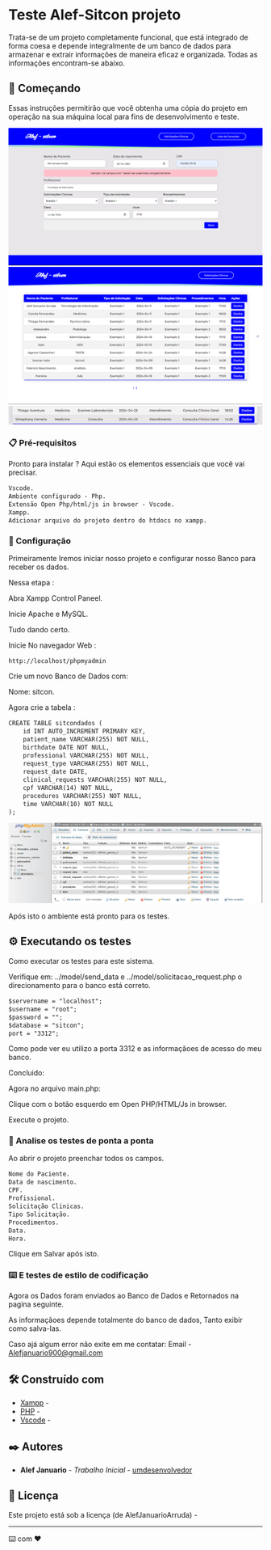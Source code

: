 # Teste Alef-Sitcon projeto

Trata-se de um projeto completamente funcional, que está integrado de forma coesa e depende integralmente de um banco de dados para armazenar e extrair informações de maneira eficaz e organizada.
Todas as informações encontram-se abaixo.

## 🚀 Começando

Essas instruções permitirão que você obtenha uma cópia do projeto em operação na sua máquina local para fins de desenvolvimento e teste.

![alt text](/projeto/assets/image.png)
![alt text](/projeto/assets/image-1.png)
![alt text](/projeto/assets/image-4.png)


### 📋 Pré-requisitos

Pronto para instalar ? Aqui estão os elementos essenciais que você vai precisar.

```
Vscode.
Ambiente configurado - Php.
Extensão Open Php/html/js in browser - Vscode.
Xampp.
Adicionar arquivo do projeto dentro do htdocs no xampp.
```

### 🔧 Configuração

Primeiramente Iremos iniciar nosso projeto e configurar nosso Banco para receber os dados.

Nessa etapa :

Abra Xampp Control Paneel.

Inicie Apache e MySQL.

Tudo dando certo.

Inicie No navegador Web : 
```
http://localhost/phpmyadmin

```

Crie um novo Banco de Dados com:

Nome: sitcon.

Agora crie a tabela : 
```
CREATE TABLE sitcondados (
    id INT AUTO_INCREMENT PRIMARY KEY,
    patient_name VARCHAR(255) NOT NULL,
    birthdate DATE NOT NULL,
    professional VARCHAR(255) NOT NULL,
    request_type VARCHAR(255) NOT NULL,
    request_date DATE,
    clinical_requests VARCHAR(255) NOT NULL,
    cpf VARCHAR(14) NOT NULL,
    procedures VARCHAR(255) NOT NULL,
    time VARCHAR(10) NOT NULL
);

```
![phpmyadmin](/projeto/assets/image-2.png)

Após isto o ambiente está pronto para os testes.

## ⚙️ Executando os testes

Como executar os testes para este sistema.

Verifique em:
../model/send_data e ../model/solicitacao_request.php o direcionamento para o banco está correto.

```
$servername = "localhost";
$username = "root";
$password = "";
$database = "sitcon";
port = "3312";
```
Como pode ver eu utilizo a porta 3312 e as informaçãoes de acesso do meu banco.

Concluido:

Agora no arquivo main.php: 

Clique com o botão esquerdo em Open PHP/HTML/Js in browser.

Execute o projeto.

### 🔩 Analise os testes de ponta a ponta

Ao abrir o projeto preenchar todos os campos.

```
Nome do Paciente.
Data de nascimento.
CPF.
Profissional.
Solicitação Clinicas.
Tipo Solicitação. 
Procedimentos.
Data.
Hora.
```
Clique em Salvar após isto.

### ⌨️ E testes de estilo de codificação

Agora os Dados foram enviados ao Banco de Dados e Retornados na pagina seguinte.

As informaçãoes depende totalmente do banco de dados, Tanto exibir como salva-las.

Caso ajá algum error não exite em me contatar: 
Email - Alefjanuario900@gmail.com


## 🛠️ Construído com


* [Xampp](https://www.apachefriends.org/pt_br/download.html) - 
* [PHP](https://www.php.net/downloads.php) - 
* [Vscode](https://code.visualstudio.com/download) - 



## ✒️ Autores


* **Alef Januario** - *Trabalho Inicial* - [umdesenvolvedor](https://www.linkedin.com/in/alef-januario-arruda/)



## 📄 Licença

Este projeto está sob a licença (de AlefJanuarioArruda) -


---
⌨️ com ❤️ 
